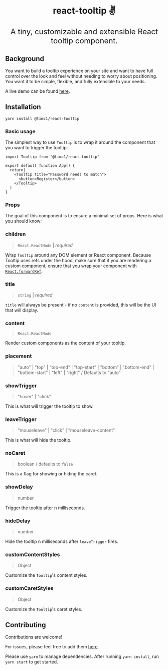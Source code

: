 <h1 align="center">
  <span>react-tooltip ✌️</span>
  <br>
</h1>
<p align="center" style="font-size: 1.5rem;">
  A tiny, customizable and extensible React tooltip component.
</p>

## Background

You want to build a tooltip experience on your site and want to have full control over the look and feel without needing to worry about positioning. You want it to be simple, flexible, and fully extensible to your needs.

A live demo can be found [here](https://react-tooltip.now.sh/).

## Installation

```
yarn install @timc1/react-tooltip
```

### Basic usage

The simplest way to use `Tooltip` is to wrap it around the component that you want to trigger the tooltip:

```
import Tooltip from "@timc1/react-tooltip"

export default function App() {
  return(
    <Tooltip title="Password needs to match">
      <button>Register</button>
    </Tooltip>
  )
}
```

### Props

The goal of this component is to ensure a minimal set of props. Here is what you should know:

### children

> `React.ReactNode` | _required_

Wrap `Tooltip` around any DOM element or React component. Because Tooltip uses refs under the hood, make sure that if you are rendering a custom component, ensure that you wrap your component with [`React.forwardRef`](https://reactjs.org/docs/forwarding-refs.html#forwarding-refs-to-dom-components).

### title

> `string` | _required_

`title` will always be present - if no `content` is provided, this will be the UI that will display.

### content

> `React.ReactNode`

Render custom components as the content of your tooltip.

### placement

> "auto"
> | "top"
> | "top-end"
> | "top-start"
> | "bottom"
> | "bottom-end"
> | "bottom-start"
> | "left"
> | "right" / Defaults to "auto"

### showTrigger

> "hover" | "click"

This is what will trigger the tooltip to show.

### leaveTrigger

> "mouseleave" | "click" | "mouseleave-content"

This is what will hide the tooltip.

### noCaret

> boolean / defaults to `false`

This is a flag for showing or hiding the caret.

### showDelay

> number

Trigger the tooltip after n milliseconds.

### hideDelay

> number

Hide the tooltip n milliseconds after `leaveTrigger` fires.

### customContentStyles

> Object

Customize the `Tooltip`'s content styles.

### customCaretStyles

> Object

Customize the `Tooltip`'s caret styles.

## Contributing

Contributions are welcome!

For issues, please feel free to add them [here](https://github.com/timc1/react-tooltip/issues).

Please use `yarn` to manage dependencies. After running `yarn install`, run `yarn start` to get started.
